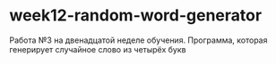 # week12-random-word-generator
Работа №3 на двенадцатой неделе обучения.  Программа, которая генерирует случайное слово из четырёх букв
